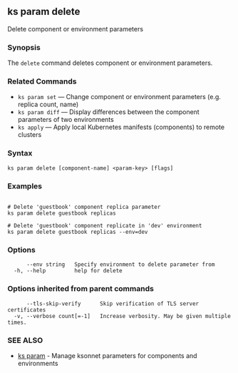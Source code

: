 ## ks param delete

Delete component or environment parameters

### Synopsis


The `delete` command deletes component or environment parameters.

### Related Commands

* `ks param set` — Change component or environment parameters (e.g. replica count, name)
* `ks param diff` — Display differences between the component parameters of two environments
* `ks apply` — Apply local Kubernetes manifests (components) to remote clusters

### Syntax


```
ks param delete [component-name] <param-key> [flags]
```

### Examples

```

# Delete 'guestbook' component replica parameter
ks param delete guestbook replicas

# Delete 'guestbook' component replicate in 'dev' environment
ks param delete guestbook replicas --env=dev
```

### Options

```
      --env string   Specify environment to delete parameter from
  -h, --help         help for delete
```

### Options inherited from parent commands

```
      --tls-skip-verify      Skip verification of TLS server certificates
  -v, --verbose count[=-1]   Increase verbosity. May be given multiple times.
```

### SEE ALSO

* [ks param](ks_param.md)	 - Manage ksonnet parameters for components and environments

